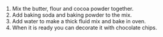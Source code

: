 1) Mix the butter, flour and cocoa powder together.
2) Add baking soda and baking powder to the mix.
3) Add water to make a thick fluid mix and bake in oven.
4) When it is ready you can decorate it with chocolate chips.  